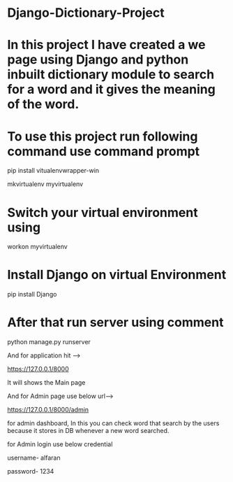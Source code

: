# Django-Dictionary-Project
# In this project I have created a we page using Django and python inbuilt dictionary module to search for a word and it gives the meaning of the word.
# To use this project run following command use command prompt
pip install vitualenvwrapper-win

mkvirtualenv myvirtualenv
# Switch your virtual environment using
workon myvirtualenv
# Install Django on virtual Environment
pip install Django
# After that run server using comment 
python manage.py runserver

And for application hit -->

https://127.0.0.1/8000

It will shows the Main page 

And for Admin page use below url-->

https://127.0.0.1/8000/admin

for admin dashboard, In this  you can check word that search by the users because it stores in DB whenever a new word searched.

for Admin login use below credential

username- alfaran

password- 1234

